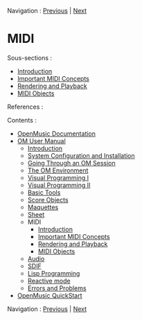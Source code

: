 
Navigation : [Previous](Sheet-Patch "page précédente\(Sheet
Patches\)") | [Next](Intro "Next\(Introduction\)")

# MIDI

Sous-sections :

  * [Introduction](Intro)
  * [Important MIDI Concepts](MIDI-Concepts)
  * [Rendering and Playback](MIDI-Playback)
  * [MIDI Objects](MIDI-Objects)

References :

Contents :

  * [OpenMusic Documentation](OM-Documentation)
  * [OM User Manual](OM-User-Manual)
    * [Introduction](00-Contents)
    * [System Configuration and Installation](Installation)
    * [Going Through an OM Session](Goingthrough)
    * [The OM Environment](Environment)
    * [Visual Programming I](BasicVisualProgramming)
    * [Visual Programming II](AdvancedVisualProgramming)
    * [Basic Tools](BasicObjects)
    * [Score Objects](ScoreObjects)
    * [Maquettes](Maquettes)
    * [Sheet](Sheet)
    * MIDI
      * [Introduction](Intro)
      * [Important MIDI Concepts](MIDI-Concepts)
      * [Rendering and Playback](MIDI-Playback)
      * [MIDI Objects](MIDI-Objects)
    * [Audio](Audio)
    * [SDIF](SDIF)
    * [Lisp Programming](Lisp)
    * [Reactive mode](Reactive)
    * [Errors and Problems](errors)
  * [OpenMusic QuickStart](QuickStart-Chapters)

Navigation : [Previous](Sheet-Patch "page précédente\(Sheet
Patches\)") | [Next](Intro "Next\(Introduction\)")

